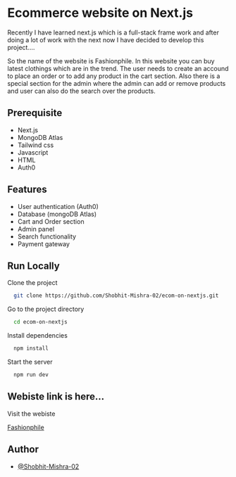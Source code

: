 
# Ecommerce website on Next.js

Recently I have learned next.js which is a full-stack frame work and after doing a lot of work with the next now I have decided to
develop this project....

So the name of the website is Fashionphile. In this website you 
can buy latest clothings which are in the trend. The user needs to create 
an accound to place an order or to add any product in the cart section.
Also there is a special section for the admin where the admin can add
or remove products and user can also do the search over the products.






## Prerequisite
- Next.js
- MongoDB Atlas
- Tailwind css
- Javascript
- HTML
- Auth0

## Features

- User authentication (Auth0)
- Database (mongoDB Atlas)
- Cart and Order section
- Admin panel
- Search functionality
- Payment gateway


## Run Locally

Clone the project

```bash
  git clone https://github.com/Shobhit-Mishra-02/ecom-on-nextjs.git
```

Go to the project directory

```bash
  cd ecom-on-nextjs
```

Install dependencies

```bash
  npm install
```

Start the server

```bash
  npm run dev
```


## Webiste link is here...

Visit the webiste

[Fashionphile](https://fashionphile.vercel.app)


## Author

- [@Shobhit-Mishra-02](https://www.github.com/Shobhit-Mishra-02)

